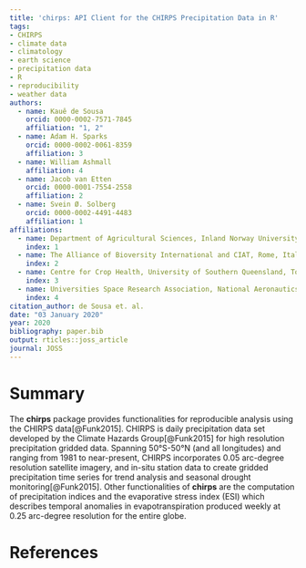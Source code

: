 ```yaml
---
title: 'chirps: API Client for the CHIRPS Precipitation Data in R'
tags:
- CHIRPS
- climate data
- climatology
- earth science
- precipitation data
- R
- reproducibility
- weather data
authors:
  - name: Kauê de Sousa
    orcid: 0000-0002-7571-7845
    affiliation: "1, 2"
  - name: Adam H. Sparks
    orcid: 0000-0002-0061-8359
    affiliation: 3
  - name: William Ashmall
    affiliation: 4
  - name: Jacob van Etten
    orcid: 0000-0001-7554-2558
    affiliation: 2
  - name: Svein Ø. Solberg
    orcid: 0000-0002-4491-4483
    affiliation: 1
affiliations:
  - name: Department of Agricultural Sciences, Inland Norway University of Applied Sciences, Hamar, Norway
    index: 1
  - name: The Alliance of Bioversity International and CIAT, Rome, Italy
    index: 2
  - name: Centre for Crop Health, University of Southern Queensland, Toowoomba, Australia
    index: 3
  - name: Universities Space Research Association, National Aeronautics and Space Administration (NASA), Huntsville, USA
    index: 4
citation_author: de Sousa et. al.
date: "03 January 2020"
year: 2020
bibliography: paper.bib
output: rticles::joss_article
journal: JOSS
---
```


# Summary

The **chirps** package provides functionalities for reproducible analysis using the CHIRPS data[@Funk2015]. CHIRPS is daily precipitation data set developed by the Climate Hazards Group[@Funk2015] for high resolution precipitation gridded data. Spanning 50°S-50°N (and all longitudes) and ranging from 1981 to near-present, CHIRPS incorporates 0.05 arc-degree resolution satellite imagery, and in-situ station data to create gridded precipitation time series for trend analysis and seasonal drought monitoring[@Funk2015]. Other functionalities of **chirps** are the computation of precipitation indices and the evaporative stress index (ESI) which describes temporal anomalies in evapotranspiration produced weekly at 0.25 arc-degree resolution for the entire globe.

# References
